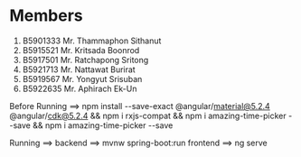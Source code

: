 Members
=======

  1. B5901333 Mr. Thammaphon Sithanut
  2. B5915521 Mr. Kritsada Boonrod
  3. B5917501 Mr. Ratchapong Sritong
  4. B5921713 Mr. Nattawat Burirat 
  5. B5919567 Mr. Yongyut Srisuban
  6. B5922635 Mr. Aphirach Ek-Un


Before Running ==> npm install --save-exact @angular/material@5.2.4 @angular/cdk@5.2.4 && npm i rxjs-compat && npm i amazing-time-picker --save && npm i amazing-time-picker --save

Running ==> backend ==> mvnw spring-boot:run
            frontend ==> ng serve
